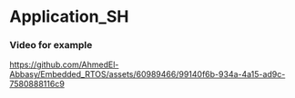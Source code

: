 # Application_SH

### Video for example

https://github.com/AhmedEl-Abbasy/Embedded_RTOS/assets/60989466/99140f6b-934a-4a15-ad9c-7580888116c9
